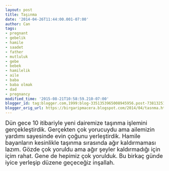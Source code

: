 ```yaml
---
layout: post
title: Taşınma
date: '2014-04-26T11:44:00.001-07:00'
author: Can
tags:
- pregnant
- gebelik
- hamile
- saadet
- father
- mutluluk
- gebe
- bebek
- hamilelik
- aile
- baba
- baba olmak
- dad
- pregnancy
modified_time: '2015-08-21T10:58:59.210-07:00'
blogger_id: tag:blogger.com,1999:blog-3351353965008945956.post-7381325123420951666
blogger_orig_url: https://birgaripmacera.blogspot.com/2014/04/tasnma.html
---
```


<span style="font-size: large;">Dün gece 10 itibariyle yeni dairemize taşınma işlemini gerçekleştirdik. Gerçekten çok yorucuydu ama ailemizin yardımı sayesinde evin çoğunu yerleştirdik. Hamile bayanların kesinlikle taşınma sırasında ağır kaldırmaması lazım. Gözde çok yoruldu ama ağır şeyler kaldırmadığı için içim rahat. Gene de hepimiz çok yorulduk. Bu birkaç günde iyice yerleşip düzene geçeceğiz inşallah.</span>